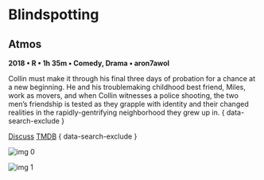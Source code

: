 # Blindspotting

## Atmos

**2018 • R • 1h 35m • Comedy, Drama • aron7awol**

Collin must make it through his final three days of probation for a chance at a new beginning. He and his troublemaking childhood best friend, Miles, work as movers, and when Collin witnesses a police shooting, the two men’s friendship is tested as they grapple with identity and their changed realities in the rapidly-gentrifying neighborhood they grew up in.
{ data-search-exclude }

[Discuss](https://www.avsforum.com/threads/bass-eq-for-filtered-movies.2995212/post-57088770)  [TMDB](https://www.themoviedb.org/movie/489930)
{ data-search-exclude }

![img 0](https://i.imgur.com/PwhDqHc.jpg)

![img 1](https://i.imgur.com/kEBqu5w.jpg)

